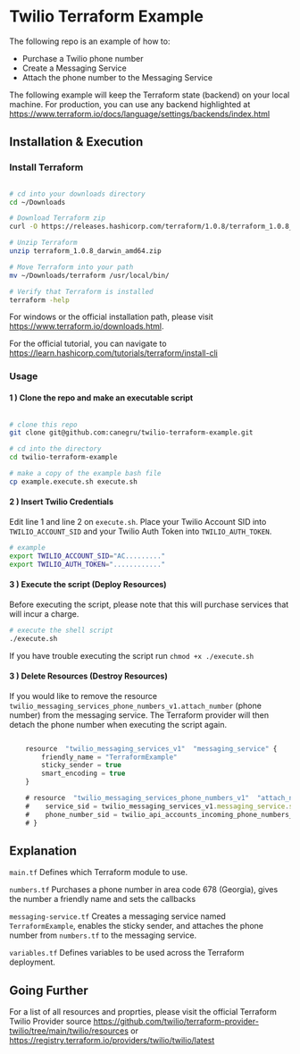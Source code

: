 # Twilio Terraform Example

The following repo is an example of how to:

- Purchase a Twilio phone number
- Create a Messaging Service
- Attach the phone number to the Messaging Service

The following example will keep the Terraform state (backend) on your local machine. For production, you can use any backend highlighted at https://www.terraform.io/docs/language/settings/backends/index.html

## Installation & Execution

### Install Terraform

```bash

# cd into your downloads directory
cd ~/Downloads

# Download Terraform zip
curl -O https://releases.hashicorp.com/terraform/1.0.8/terraform_1.0.8_darwin_amd64.zip

# Unzip Terraform
unzip terraform_1.0.8_darwin_amd64.zip

# Move Terraform into your path
mv ~/Downloads/terraform /usr/local/bin/

# Verify that Terraform is installed
terraform -help

```

For windows or the official installation path, please visit https://www.terraform.io/downloads.html.

For the official tutorial, you can navigate to https://learn.hashicorp.com/tutorials/terraform/install-cli

### Usage

#### 1 ) Clone the repo and make an executable script

```bash

# clone this repo
git clone git@github.com:canegru/twilio-terraform-example.git

# cd into the directory
cd twilio-terraform-example

# make a copy of the example bash file
cp example.execute.sh execute.sh

```

#### 2 ) Insert Twilio Credentials

Edit line 1 and line 2 on `execute.sh`. Place your Twilio Account SID into `TWILIO_ACCOUNT_SID` and your Twilio Auth Token into `TWILIO_AUTH_TOKEN`.

```bash
# example
export TWILIO_ACCOUNT_SID="AC........."
export TWILIO_AUTH_TOKEN="............"
```

#### 3 ) Execute the script (Deploy Resources)

Before executing the script, please note that this will purchase services that will incur a charge.

```bash
# execute the shell script
./execute.sh
```

If you have trouble executing the script run `chmod +x ./execute.sh`

#### 3 ) Delete Resources (Destroy Resources)

If you would like to remove the resource `twilio_messaging_services_phone_numbers_v1.attach_number` (phone number) from the messaging service. The Terraform provider will then detach the phone number when executing the script again.

```js

    resource  "twilio_messaging_services_v1"  "messaging_service" {
	    friendly_name = "TerraformExample"
	    sticky_sender = true
	    smart_encoding = true
    }

    # resource  "twilio_messaging_services_phone_numbers_v1"  "attach_number" {
	#    service_sid = twilio_messaging_services_v1.messaging_service.sid
	#    phone_number_sid = twilio_api_accounts_incoming_phone_numbers_v2010.phone_number.sid
    # }

```

## Explanation

`main.tf`
Defines which Terraform module to use.

`numbers.tf`
Purchases a phone number in area code 678 (Georgia), gives the number a friendly name and sets the callbacks

`messaging-service.tf`
Creates a messaging service named `TerraformExample`, enables the sticky sender, and attaches the phone number from `numbers.tf` to the messaging service.

`variables.tf`
Defines variables to be used across the Terraform deployment.

## Going Further

For a list of all resources and proprties, please visit the official Terraform Twilio Provider source https://github.com/twilio/terraform-provider-twilio/tree/main/twilio/resources or https://registry.terraform.io/providers/twilio/twilio/latest

